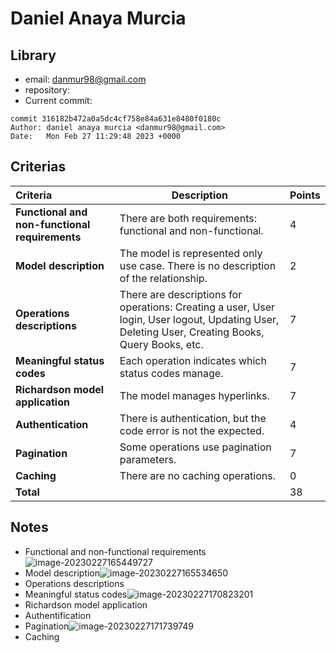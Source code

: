 # Daniel Anaya Murcia

## Library

* email: danmur98@gmail.com	
* repository:
* Current commit:
```shell
commit 316182b472a0a5dc4cf758e84a631e8480f0180c
Author: daniel anaya murcia <danmur98@gmail.com>
Date:   Mon Feb 27 11:29:48 2023 +0000
```

## Criterias
| Criteria                                       | Description                                                  | Points |
| :--------------------------------------------- | ------------------------------------------------------------ | ------ |
| **Functional and non-functional requirements** | There are both requirements: functional and non-functional.  | 4      |
| **Model description**                          | The model is represented only use case. There is no description of the relationship. | 2      |
| **Operations descriptions**                    | There are descriptions for operations: Creating a user, User login, User logout, Updating User, Deleting User, Creating Books, Query Books, etc. | 7      |
| **Meaningful status codes**                    | Each operation indicates which status codes manage.          | 7      |
| **Richardson model application**               | The model manages hyperlinks.                                | 7      |
| **Authentication**                             | There is authentication, but the code error is not the expected. | 4      |
| **Pagination**                                 | Some operations use pagination parameters.                   | 7      |
| **Caching**                                    | There are no caching operations.                             | 0      |
| **Total**                                      |                                                              | 38     |

## Notes

* Functional and non-functional requirements![image-20230227165449727](/home/juancardona/Workbench/rdbs-sql-essential/images/image-20230227165449727.png)
* Model description![image-20230227165534650](/home/juancardona/Workbench/rdbs-sql-essential/images/image-20230227165534650.png)
* Operations descriptions
* Meaningful status codes![image-20230227170823201](/home/juancardona/Workbench/rdbs-sql-essential/images/image-20230227170823201.png)
* Richardson model application
* Authentification
* Pagination![image-20230227171739749](/home/juancardona/Workbench/rdbs-sql-essential/images/image-20230227171739749.png)
* Caching
